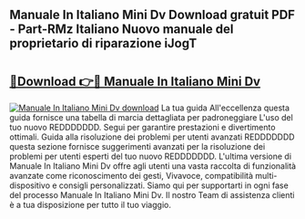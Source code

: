 ## Manuale In Italiano Mini Dv Download gratuit PDF - Part-RMz Italiano Nuovo manuale del proprietario di riparazione iJogT

# <h2><a href="http://dfcu8g.blite.top/?on=Manuale+In+Italiano+Mini+Dv">🔗Download 👉🔴 Manuale In Italiano Mini Dv</a></h2>

[![Manuale In Italiano Mini Dv download](https://i.imgur.com/lujVjoI.png)](http://dfcu8g.blite.top/?on=Manuale+In+Italiano+Mini+Dv)
La tua guida All'eccellenza questa guida fornisce una tabella di marcia dettagliata per padroneggiare L'uso del tuo nuovo REDDDDDDD. Segui per garantire prestazioni e divertimento ottimali. Guida alla risoluzione dei problemi per utenti avanzati REDDDDDDD questa sezione fornisce suggerimenti avanzati per la risoluzione dei problemi per utenti esperti del tuo nuovo REDDDDDDD. L'ultima versione di Manuale In Italiano Mini Dv offre agli utenti una vasta raccolta di funzionalità avanzate come riconoscimento dei gesti, Vivavoce, compatibilità multi-dispositivo e consigli personalizzati. Siamo qui per supportarti in ogni fase del processo Manuale In Italiano Mini Dv. Il nostro Team di assistenza clienti è a tua disposizione per tutto il tuo viaggio.
